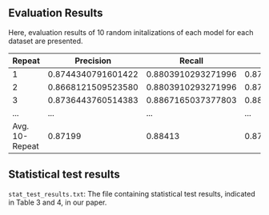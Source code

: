 ## Evaluation Results

Here, evaluation results of 10 random initalizations of each model for each dataset are presented.

| Repeat  | Precision | Recall | F1 |
| ------------- | ------------- | ------------- | ------------- |
| 1 | 0.8744340791601422 | 0.8803910293271996 | 0.8762163224236367 |
| 2 | 0.8668121509523580 | 0.8803910293271996 | 0.8722907171938192 |
| 3 | 0.8736443760514383 | 0.8867165037377803 | 0.8800237284845157 |
| ... | ... | ... | ... |
| Avg. 10-Repeat | 0.87199 | 0.88413 | 0.87719 |

## Statistical test results

`stat_test_results.txt`: The file containing statistical test results, indicated in Table 3 and 4, in our paper.

